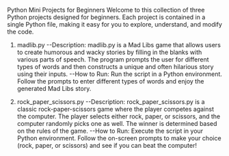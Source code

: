 Python Mini Projects for Beginners
Welcome to this collection of three Python projects designed for beginners. Each project is contained in a single Python file, making it easy for you to explore, understand, and modify the code.

1. madlib.py
--Description:
madlib.py is a Mad Libs game that allows users to create humorous and wacky stories by filling in the blanks with various parts of speech. The program prompts the user for different types of words and then constructs a unique and often hilarious story using their inputs.
--How to Run:
Run the script in a Python environment. Follow the prompts to enter different types of words and enjoy the generated Mad Libs story.

2. rock_paper_scissors.py
--Description:
rock_paper_scissors.py is a classic rock-paper-scissors game where the player competes against the computer. The player selects either rock, paper, or scissors, and the computer randomly picks one as well. The winner is determined based on the rules of the game.
--How to Run:
Execute the script in your Python environment. Follow the on-screen prompts to make your choice (rock, paper, or scissors) and see if you can beat the computer!

